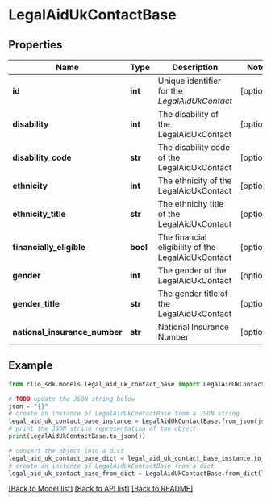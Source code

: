 # LegalAidUkContactBase


## Properties

Name | Type | Description | Notes
------------ | ------------- | ------------- | -------------
**id** | **int** | Unique identifier for the *LegalAidUkContact* | [optional] 
**disability** | **int** | The disability of the LegalAidUkContact | [optional] 
**disability_code** | **str** | The disability code of the LegalAidUkContact | [optional] 
**ethnicity** | **int** | The ethnicity of the LegalAidUkContact | [optional] 
**ethnicity_title** | **str** | The ethnicity title of the LegalAidUkContact | [optional] 
**financially_eligible** | **bool** | The financial eligibility of the LegalAidUkContact | [optional] 
**gender** | **int** | The gender of the LegalAidUkContact | [optional] 
**gender_title** | **str** | The gender title of the LegalAidUkContact | [optional] 
**national_insurance_number** | **str** | National Insurance Number | [optional] 

## Example

```python
from clio_sdk.models.legal_aid_uk_contact_base import LegalAidUkContactBase

# TODO update the JSON string below
json = "{}"
# create an instance of LegalAidUkContactBase from a JSON string
legal_aid_uk_contact_base_instance = LegalAidUkContactBase.from_json(json)
# print the JSON string representation of the object
print(LegalAidUkContactBase.to_json())

# convert the object into a dict
legal_aid_uk_contact_base_dict = legal_aid_uk_contact_base_instance.to_dict()
# create an instance of LegalAidUkContactBase from a dict
legal_aid_uk_contact_base_from_dict = LegalAidUkContactBase.from_dict(legal_aid_uk_contact_base_dict)
```
[[Back to Model list]](../README.md#documentation-for-models) [[Back to API list]](../README.md#documentation-for-api-endpoints) [[Back to README]](../README.md)


